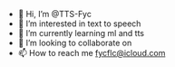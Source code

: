 - 👋 Hi, I’m @TTS-Fyc
- 👀 I’m interested in text to speech
- 🌱 I’m currently learning ml and tts
- 💞️ I’m looking to collaborate on 
- 📫 How to reach me fycflc@icloud.com

<!---
TTS-Fyc/TTS-Fyc is a ✨ special ✨ repository because its `README.md` (this file) appears on your GitHub profile.
You can click the Preview link to take a look at your changes.
--->
